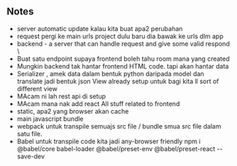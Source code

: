 ## Notes
 * server automatic update kalau kita buat apa2 perubahan
 * request pergi ke main urls project dulu baru dia bawak ke urls dlm app
 * backend - a server that can handle request and give some valid respond \
 * Buat satu endpoint supaya frontend boleh tahu room mana yang created
 * Mungkin backend tak hantar frontend HTML code. tapi akan hantar data
 * Serializer , amek data dalam bentuk python daripada model dan translate jadi bentuk json
 View already setup untuk bagi kita ll sort of different view
 * MAcam ni lah rest api di setup
 * MAcam mana nak add react
 All stuff related to frontend
 * static, apa2 yang browser akan cache
 * main javascript bundle
 * webpack untuk transpile semuajs  src file / bundle smua src file dalam satu file.
 * Babel untuk transpile code kita jadi any-browser friendly
 npm i @babel/core babel-loader @babel/preset-env @babel/preset-react --save-dev